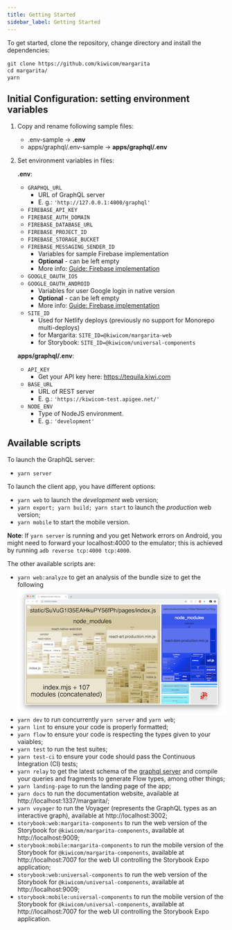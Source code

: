 ```yaml
---
title: Getting Started
sidebar_label: Getting Started
---
```


To get started, clone the repository, change directory and install the dependencies:

```shell
git clone https://github.com/kiwicom/margarita
cd margarita/
yarn
```

## Initial Configuration: setting environment variables

1. Copy and rename following sample files:

   - .env-sample &rightarrow; **.env**
   - apps/graphql/.env-sample &rightarrow; **apps/graphql/.env**

2. Set environment variables in files:

   **.env**:

   - `GRAPHQL_URL`
     - URL of GraphQL server
     - E. g.: `'http://127.0.0.1:4000/graphql'`
   - `FIREBASE_API_KEY`
   - `FIREBASE_AUTH_DOMAIN`
   - `FIREBASE_DATABASE_URL`
   - `FIREBASE_PROJECT_ID`
   - `FIREBASE_STORAGE_BUCKET`
   - `FIREBASE_MESSAGING_SENDER_ID`
     - Variables for sample Firebase implementation
     - **Optional** - can be left empty 
     - More info: [Guide: Firebase implementation](./guide-firebase-user)
   - `GOOGLE_OAUTH_IOS`
   - `GOOGLE_OAUTH_ANDROID`
     - Variables for user Google login in native version
     - **Optional** - can be left empty 
     - More info: [Guide: Firebase implementation](./guide-firebase-user)
   - `SITE_ID`
     - Used for Netlify deploys (previously no support for Monorepo multi-deploys)
     - for Margarita: `SITE_ID=@kiwicom/margarita-web`
     - for Storybook: `SITE_ID=@kiwicom/universal-components`

   **apps/graphql/.env**:

   - `API_KEY`
     - Get your API key here: https://tequila.kiwi.com
   - `BASE_URL`
     - URL of REST server
     - E. g.: `'https://kiwicom-test.apigee.net/'`
   - `NODE_ENV`
     - Type of NodeJS environment.
     - E. g.: `'development'`

## Available scripts

To launch the GraphQL server:

- `yarn server`

To launch the client app, you have different options:

- `yarn web` to launch the _development_ web version;
- `yarn export; yarn build; yarn start` to launch the _production_ web version;
- `yarn mobile` to start the mobile version.

**Note**: If `yarn server` is running and you get Network errors on Android, you might need to forward your localhost:4000 to the emulator; this is achieved by running `adb reverse tcp:4000 tcp:4000`.

The other available scripts are:

- `yarn web:analyze` to get an analysis of the bundle size to get the following
  ![](./assets/yarn-analyze.png)
- `yarn dev` to run concurrently `yarn server` and `yarn web`;
- `yarn lint` to ensure your code is properly formatted;
- `yarn flow` to ensure your code is respecting the types given to your vaiables;
- `yarn test` to run the test suites;
- `yarn test-ci` to ensure your code should pass the Continuous Integration (CI) tests;
- `yarn relay` to get the latest schema of the [graphql server](https://github.com/kiwicom/margarita/tree/master/apps/graphql)
  and compile your queries and fragments to generate Flow types, among other things;
- `yarn landing-page` to run the landing page of the app;
- `yarn docs` to run the documentation website, available at http://localhost:1337/margarita/;
- `yarn voyager` to run the Voyager (represents the GraphQL types as an interactive graph), available at http://localhost:3002;
- `storybook:web:margarita-components` to run the web version of the Storybook for `@kiwicom/margarita-components`, available at http://localhost:9009;
- `storybook:mobile:margarita-components` to run the mobile version of the Storybook for `@kiwicom/margarita-components`, available at http://localhost:7007 for the web UI controlling the Storybook Expo application;
- `storybook:web:universal-components` to run the web version of the Storybook for `@kiwicom/universal-components`, available at http://localhost:9009;
- `storybook:mobile:universal-components` to run the mobile version of the Storybook for `@kiwicom/universal-components`, available at http://localhost:7007 for the web UI controlling the Storybook Expo application.
